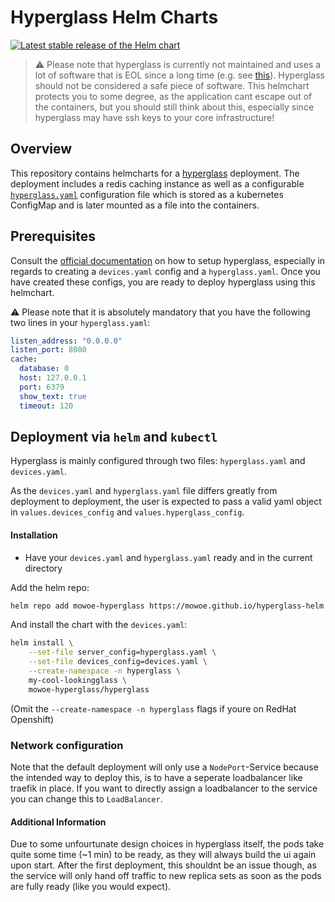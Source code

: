 # Hyperglass Helm Charts

[![Latest stable release of the Helm chart](https://img.shields.io/badge/dynamic/yaml.svg?label=stable&url=https://mowoe.github.io/hyperglass-helm/index.yaml&query=$.entries.hyperglass[0].version&color=1b53c2&logo=helm)](https://mowoe.github.io/hyperglass-helm)

> :warning: Please note that hyperglass is currently not maintained and uses a lot of software that is EOL since a long time (e.g. see [this](https://github.com/thatmattlove/hyperglass/issues/226)). Hyperglass should not be considered a safe piece of software. This helmchart protects you to some degree, as the application cant escape out of the containers, but you should still think about this, especially since hyperglass may have ssh keys to your core infrastructure!

## Overview

This repository contains helmcharts for a [hyperglass](https://hyperglass.dev/) deployment. The deployment includes a redis caching instance as well as a configurable [`hyperglass.yaml`](https://hyperglass.dev/docs/parameters) configuration file which is stored as a kubernetes ConfigMap and is later mounted as a file into the containers.

## Prerequisites

Consult the [official documentation]() on how to setup hyperglass, especially in regards to creating a `devices.yaml` config and a `hyperglass.yaml`. Once you have created these configs, you are ready to deploy hyperglass using this helmchart.

:warning: Please note that it is absolutely mandatory that you have the following two lines in your `hyperglass.yaml`:

```yaml
listen_address: "0.0.0.0"
listen_port: 8080
cache:
  database: 0
  host: 127.0.0.1
  port: 6379
  show_text: true
  timeout: 120
```

## Deployment via `helm` and `kubectl`

Hyperglass is mainly configured through two files: `hyperglass.yaml` and `devices.yaml`.

As the `devices.yaml` and `hyperglass.yaml` file differs greatly from deployment to deployment, the user is expected to pass a valid yaml object in `values.devices_config` and `values.hyperglass_config`.

#### Installation

- Have your `devices.yaml` and `hyperglass.yaml` ready and in the current directory

Add the helm repo:

```bash
helm repo add mowoe-hyperglass https://mowoe.github.io/hyperglass-helm
```

And install the chart with the `devices.yaml`:

```bash
helm install \
    --set-file server_config=hyperglass.yaml \
    --set-file devices_config=devices.yaml \
    --create-namespace -n hyperglass \
    my-cool-lookingglass \
    mowoe-hyperglass/hyperglass
```

(Omit the `--create-namespace -n hyperglass` flags if youre on RedHat Openshift)

### Network configuration

Note that the default deployment will only use a `NodePort`-Service because the intended way to deploy this, is to have a seperate loadbalancer like traefik in place. If you want to directly assign a loadbalancer to the service you can change this to `LoadBalancer`.

#### Additional Information

Due to some unfourtunate design choices in hyperglass itself, the pods take quite some time (~1 min) to be ready, as they will always build the ui again upon start. After the first deployment, this shouldnt be an issue though, as the service will only hand off traffic to new replica sets as soon as the pods are fully ready (like you would expect).
